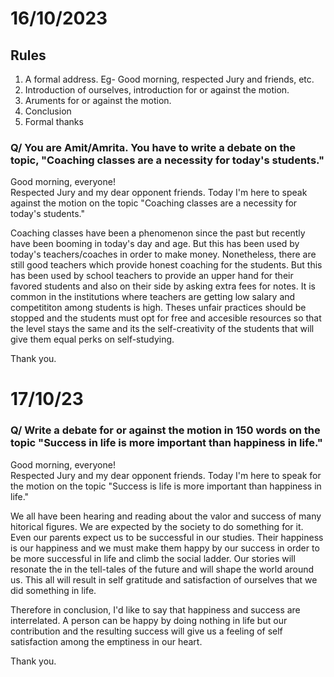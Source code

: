 # 16/10/2023

## Rules 

1. A formal address. Eg- Good morning, respected Jury and friends, etc. 
2. Introduction of ourselves, introduction for or against the motion. 
3. Aruments for or against the motion. 
4. Conclusion 
5. Formal thanks

### Q/ You are Amit/Amrita. You have to write a debate on the topic, "Coaching classes are a necessity for today's students."

Good morning, everyone!  
Respected Jury and my dear opponent friends. Today I'm here to speak against the motion on the topic "Coaching classes are a necessity for today's students."

Coaching classes have been a phenomenon since the past but recently have been booming in today's day and age. But this has been used by today's teachers/coaches in order to make money. Nonetheless, there are still good teachers which provide honest coaching for the students. But this has been used by school teachers to provide an upper hand for their favored students and also on their side by asking extra fees for notes. It is common in the institutions where teachers are getting low salary and competititon among students is high. Theses unfair practices should be stopped and the students must opt for free and accesible resources so that the level stays the same and its the self-creativity of the students that will give them equal perks on self-studying. 

Thank you. 

# 17/10/23 

### Q/ Write a debate for or against the motion in 150 words on the topic "Success in life is more important than happiness in life."

Good morning, everyone!  
Respected Jury and my dear opponent friends. Today I'm here to speak for the motion on the topic "Success is life is more important than happiness in life."

We all have been hearing and reading about the valor and success of many hitorical figures. We are expected by the society to do something for it. Even our parents expect us to be successful in our studies. Their happiness is our happiness and we must make them happy by our success in order to be more successful in life and climb the social ladder. Our stories will resonate the in the tell-tales of the future and will shape the world around us. This all will result in self gratitude and satisfaction of ourselves that we did something in life. 

Therefore in conclusion, I'd like to say that happiness and success are interrelated. A person can be happy by doing nothing in life but our contribution and the resulting success will give us a feeling of self satisfaction among the emptiness in our heart. 

Thank you. 
